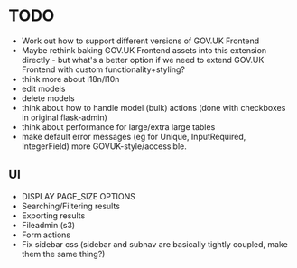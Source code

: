 # TODO

- Work out how to support different versions of GOV.UK Frontend
- Maybe rethink baking GOV.UK Frontend assets into this extension directly - but what's a better option if we need to extend GOV.UK Frontend with custom functionality+styling?
- think more about i18n/l10n
- edit models
- delete models
- think about how to handle model (bulk) actions (done with checkboxes in original flask-admin)
- think about performance for large/extra large tables
- make default error messages (eg for Unique, InputRequired, IntegerField) more GOVUK-style/accessible.

## UI

- DISPLAY PAGE_SIZE OPTIONS
- Searching/Filtering results
- Exporting results
- Fileadmin (s3)
- Form actions
- Fix sidebar css (sidebar and subnav are basically tightly coupled, make them the same thing?)
